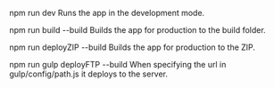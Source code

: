 npm run dev
Runs the app in the development mode.

npm run build --build
Builds the app for production to the build folder.

npm run deployZIP --build
Builds the app for production to the ZIP.

npm run gulp deployFTP --build
When specifying the url in gulp/config/path.js it deploys to the server.